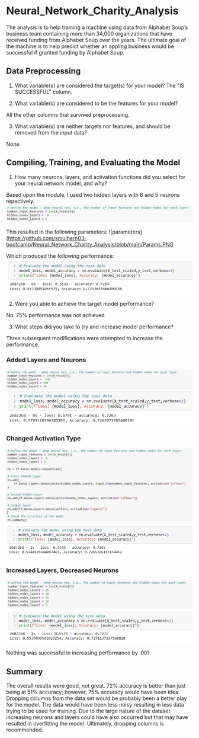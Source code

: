 # Neural_Network_Charity_Analysis
The analysis is to help training a machine using data from Alphabet Soup’s business team containing more than 34,000 organizations that have received funding from Alphabet Soup over the years.  The ultimate goal of the machine is to help predict whether an appling business would be successful if granted funding by Alphabet Soup.

## Data Preprocessing
1. What variable(s) are considered the target(s) for your model? 
The "IS SUCCESSFUL" column.

2. What variable(s) are considered to be the features for your model?

All the other columns that survived preprocessing.

3. What variable(s) are neither targets nor features, and should be removed from the input data? 

None

## Compiling, Training, and Evaluating the Model
1. How many neurons, layers, and activation functions did you select for your neural network model, and why?  

Based upon the module, I used two hidden layers with 8 and 5 neurons repectively.
![original](https://github.com/smulhern03-bootcamp/Neural_Network_Charity_Analysis/blob/main/Layers%20and%20Neurons.PNG)

This resulted in the following parameters:
![parameters](https://github.com/smulhern03-bootcamp/Neural_Network_Charity_Analysis/blob/main/Params.PNG

Which produced the following performance:
![performance](https://github.com/smulhern03-bootcamp/Neural_Network_Charity_Analysis/blob/main/Original%20Output.PNG)

2. Were you able to achieve the target model performance? 

No.  75% performance was not achieved.  

3. What steps did you take to try and increase model performance?

Three subsequent modifications were attempted to increase the performance.
### Added Layers and Neurons

![Added Layers and Neurons](https://github.com/smulhern03-bootcamp/Neural_Network_Charity_Analysis/blob/main/Added%20layers%20and%20neurons.PNG)
![Added layers and neurons results](https://github.com/smulhern03-bootcamp/Neural_Network_Charity_Analysis/blob/main/Added%20layers%20and%20neurons%20results.PNG)

### Changed Activation Type
![Changed Activation](https://github.com/smulhern03-bootcamp/Neural_Network_Charity_Analysis/blob/main/Changed%20Activation.PNG)
![Changed results](https://github.com/smulhern03-bootcamp/Neural_Network_Charity_Analysis/blob/main/Changed%20Activation%20Results.PNG)

### Increased Layers, Decreased Neurons
![More layers](https://github.com/smulhern03-bootcamp/Neural_Network_Charity_Analysis/blob/main/More%20layers%20and%20neurons.PNG)
![results](https://github.com/smulhern03-bootcamp/Neural_Network_Charity_Analysis/blob/main/More%20layers%20and%20neurons%20results.PNG)

Nothing was successful in increasing performance by .001.

## Summary
The overall results were good, not great.  72% accuracy is better than just being at 51% accuracy; however, 75% accuracy would have been idea.  Dropping columns from the data set would be probably been a better play for the model.  The data would have been less noisy resulting in less data trying to be used for training.  Due to the large nature of the dataset increasing neurons and layers could have also occurred but that may have resulted in overfitting the model.  Ultimately, dropping columns is recommended.
